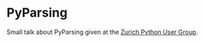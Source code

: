 # PyParsing

Small talk about PyParsing given at the [Zurich Python User Group][1].

[1]: http://www.meetup.com/pyzurich/events/219713718/
